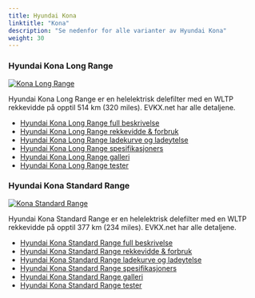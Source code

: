 ```yaml
---
title: Hyundai Kona
linktitle: "Kona"
description: "Se nedenfor for alle varianter av Hyundai Kona"
weight: 30
---
```

### Hyundai Kona Long Range

<a href="kona_long_range/"><img src="https://media.evkx.net/multimedia/models/hyundai/kona/kona_long_range/main_1_st.jpg" class="img-fluid" alt="Kona Long Range" ></a>

Hyundai Kona Long Range er en helelektrisk delefilter med en WLTP rekkevidde på opptil 514 km (320 miles). EVKX.net har alle detaljene. 

- [Hyundai Kona Long Range full beskrivelse](kona_long_range/)
- [Hyundai Kona Long Range rekkevidde & forbruk](kona_long_range/rangeandconsumption/)
- [Hyundai Kona Long Range ladekurve og ladeytelse](kona_long_range/chargingcurve/)
- [Hyundai Kona Long Range spesifikasjoners](kona_long_range/specifications/)
- [Hyundai Kona Long Range galleri](kona_long_range/gallery/)
- [Hyundai Kona Long Range tester](kona_long_range/reviews/)

### Hyundai Kona Standard Range

<a href="kona_standard_range/"><img src="https://media.evkx.net/multimedia/models/hyundai/kona/kona_standard_range/main_1_st.jpg" class="img-fluid" alt="Kona Standard Range" ></a>

Hyundai Kona Standard Range er en helelektrisk delefilter med en WLTP rekkevidde på opptil 377 km (234 miles). EVKX.net har alle detaljene. 

- [Hyundai Kona Standard Range full beskrivelse](kona_standard_range/)
- [Hyundai Kona Standard Range rekkevidde & forbruk](kona_standard_range/rangeandconsumption/)
- [Hyundai Kona Standard Range ladekurve og ladeytelse](kona_standard_range/chargingcurve/)
- [Hyundai Kona Standard Range spesifikasjoners](kona_standard_range/specifications/)
- [Hyundai Kona Standard Range galleri](kona_standard_range/gallery/)
- [Hyundai Kona Standard Range tester](kona_standard_range/reviews/)

